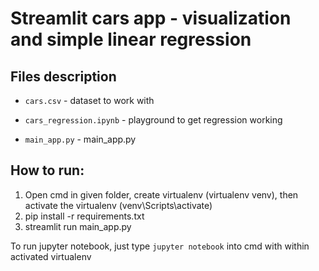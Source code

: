 # Streamlit cars app - visualization and simple linear regression

## Files description
- `cars.csv` - dataset to work with

- `cars_regression.ipynb` - playground to get regression working

- `main_app.py` - main_app.py

## How to run:
1) Open cmd in given folder, create virtualenv (virtualenv venv), then activate the virtualenv (venv\Scripts\activate)
2) pip install -r requirements.txt 
3) streamlit run main_app.py

To run jupyter notebook, just type `jupyter notebook` into cmd with within activated virtualenv
